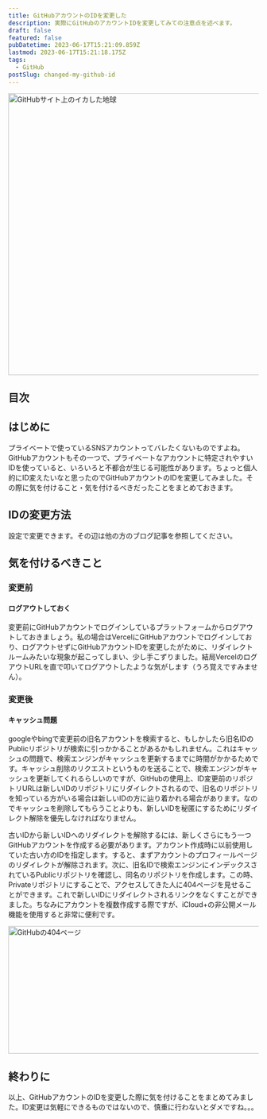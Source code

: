 ```yaml
---
title: GitHubアカウントのIDを変更した
description: 実際にGitHubのアカウントIDを変更してみての注意点を述べます。
draft: false
featured: false
pubDatetime: 2023-06-17T15:21:09.859Z
lastmod: 2023-06-17T15:21:18.175Z
tags:
  - GitHub
postSlug: changed-my-github-id
---
```


<img src="/assets/img/posts/github_site_earth.png" title="GitHubサイト上のイカした地球" alt="GitHubサイト上のイカした地球" width="1024" height="568" >

## 目次

## はじめに

プライベートで使っているSNSアカウントってバレたくないものですよね。GitHubアカウントもその一つで、プライベートなアカウントに特定されやすいIDを使っていると、いろいろと不都合が生じる可能性があります。ちょっと個人的にID変えたいなと思ったのでGitHubアカウントのIDを変更してみました。その際に気を付けること・気を付けるべきだったことをまとめておきます。

## IDの変更方法

設定で変更できます。その辺は他の方のブログ記事を参照してください。

## 気を付けるべきこと

### 変更前

#### ログアウトしておく

変更前にGitHubアカウントでログインしているプラットフォームからログアウトしておきましょう。私の場合はVercelにGitHubアカウントでログインしており、ログアウトせずにGitHubアカウントIDを変更したがために、リダイレクトルームみたいな現象が起こってしまい、少し手こずりました。結局VercelのログアウトURLを直で叩いてログアウトしたような気がします（うろ覚えですみません）。

### 変更後

#### キャッシュ問題

googleやbingで変更前の旧名アカウントを検索すると、もしかしたら旧名IDのPublicリポジトリが検索に引っかかることがあるかもしれません。これはキャッシュの問題で、検索エンジンがキャッシュを更新するまでに時間がかかるためです。キャッシュ削除のリクエストというものを送ることで、検索エンジンがキャッシュを更新してくれるらしいのですが、GitHubの使用上、ID変更前のリポジトリURLは新しいIDのリポジトリにリダイレクトされるので、旧名のリポジトリを知っている方がいる場合は新しいIDの方に辿り着かれる場合があります。なのでキャッシュを削除してもらうことよりも、新しいIDを秘匿にするためにリダイレクト解除を優先しなければなりません。<br/>

古いIDから新しいIDへのリダイレクトを解除するには、新しくさらにもう一つGitHubアカウントを作成する必要があります。アカウント作成時に以前使用していた古い方のIDを指定します。すると、まずアカウントのプロフィールページのリダイレクトが解除されます。次に、旧名IDで検索エンジンにインデックスされているPublicリポジトリを確認し、同名のリポジトリを作成します。この時、Privateリポジトリにすることで、アクセスしてきた人に404ページを見せることができます。これで新しいIDにリダイレクトされるリンクをなくすことができました。ちなみにアカウントを複数作成する際ですが、iCloud+の非公開メール機能を使用すると非常に便利です。

<img src="/assets/img/posts/github_404.png" title="GitHubの404ページ" alt="GitHubの404ページ" width="1024" height="257" >

## 終わりに

以上、GitHubアカウントのIDを変更した際に気を付けることをまとめてみました。ID変更は気軽にできるものではないので、慎重に行わないとダメですね。。。
